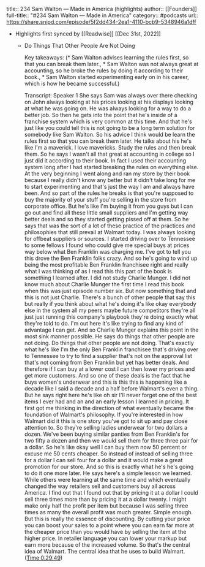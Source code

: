 title:: 234 Sam Walton —  Made in America (highlights)
author:: [[Founders]]
full-title:: "\#234 Sam Walton —  Made in America"
category:: #podcasts
url:: https://share.snipd.com/episode/5f2dd434-2ea1-4110-bcb9-5348946a1dff

- Highlights first synced by [[Readwise]] [[Dec 31st, 2022]]
	- Do Things That Other People Are Not Doing
	  
	  Key takeaways:
	  (* Sam Walton advises learning the rules first, so that you can break them later., * Sam Walton was not always great at accounting, so he broke the rules by doing it according to their book., * Sam Walton started experimenting early on in his career, which is how he became successful.)
	  
	  Transcript:
	  Speaker 1
	  She says Sam was always over there checking on John always looking at his prices looking at his displays looking at what he was going on. He was always looking for a way to do a better job. So then he gets into the point that he's inside of a franchise system which is very common at this time. And that he's just like you could tell this is not going to be a long term solution for somebody like Sam Walton. So his advice I think would be learn the rules first so that you can break them later. He talks about his he's like I'm a maverick. I love mavericks. Study the rules and then break them. So he says I wasn't all that great at accounting in college so I just did it according to their book. In fact I used their accounting system long after I had started breaking the rules on everything else. At the very beginning I went along and ran my store by their book because I really didn't know any better but it didn't take long for me to start experimenting and that's just the way I am and always have been. And so part of the rules he breaks is that you're supposed to buy the majority of your stuff you're selling in the store from corporate office. But he's like I'm buying it from you guys but I can go out and find all these little small suppliers and I'm getting way better deals and so they started getting pissed off at them. So he says that was the sort of a lot of these practice of the practices and philosophies that still prevail at Walmart today. I was always looking for offbeat suppliers or sources. I started driving over to Tennessee to some fellows I found who could give me special buys at prices way below what Ben Franklin was charging me. I've got to tell you this drove the Ben Franklin folks crazy. And so he's going to wind up being the most profitable Ben Franklin franchisee right and really what I was thinking of as I read this this part of the book is something I learned after. I did not study Charlie Munger. I did not know much about Charlie Munger the first time I read this book when this was just episode number six. But now something that and this is not just Charlie. There's a bunch of other people that say this but really if you think about what he's doing it's like okay everybody else in the system all my peers maybe future competitors they're all just just running this company's playbook they're doing exactly what they're told to do. I'm out here it's like trying to find any kind of advantage I can get. And so Charlie Munger explains this point in the most sink manner possible. He says do things that other people are not doing. Do things that other people are not doing. That's exactly what he's like I'm the only Ben Franklin franchisee that's driving over to Tennessee to try to find a supplier that's not on the approval list that's not coming from Ben Franklin but yet has better deals. And therefore if I can buy at a lower cost I can then lower my prices and get more customers. And so one of these deals is the fact that he buys women's underwear and this is this this is happening like a decade like I said a decade and a half before Walmart's even a thing. But he says right here he's like oh sir I'll never forget one of the best items I ever had and an and an early lesson I learned in pricing. It first got me thinking in the direction of what eventually became the foundation of Walmart's philosophy. If you're interested in how Walmart did it this is one story you've got to sit up and pay close attention to. So they're selling ladies underwear for two dollars a dozen. We've been buying similar panties from Ben Franklin's for two fifty a dozen and then we would sell them for three three pair for a dollar. So he's like okay well I can buy them now 50 percent or excuse me 50 cents cheaper. So instead of instead of selling three for a dollar I can sell four for a dollar and it would make a great promotion for our store. And so this is exactly what he's he's going to do it one more later. He says here's a simple lesson we learned. While others were learning at the same time and which eventually changed the way retailers sell and customers buy all across America. I find out that I found out that by pricing it at a dollar I could sell three times more than by pricing it at a dollar twenty. I might make only half the profit per item but because I was selling three times as many the overall profit was much greater. Simple enough. But this is really the essence of discounting. By cutting your price you can boost your sales to a point where you can earn far more at the cheaper price than you would have by selling the item at the higher price. In retailer language you can lower your markup but earn more because of the increased volume. So that's the central idea of Walmart. The central idea that he uses to build Walmart. ([Time 0:29:49](https://share.snipd.com/snip/77cc836d-e454-44d0-b75b-b83b722ae080))